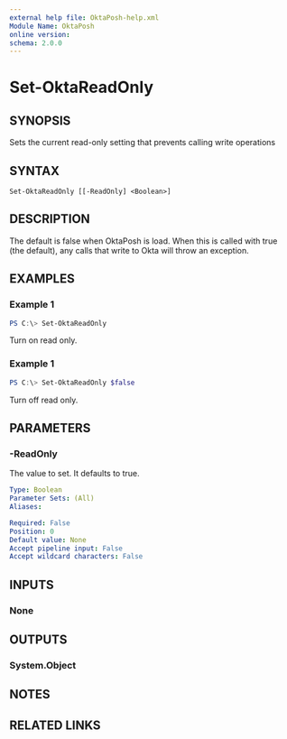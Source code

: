 ```yaml
---
external help file: OktaPosh-help.xml
Module Name: OktaPosh
online version:
schema: 2.0.0
---
```


# Set-OktaReadOnly

## SYNOPSIS
Sets the current read-only setting that prevents calling write operations

## SYNTAX

```
Set-OktaReadOnly [[-ReadOnly] <Boolean>]
```

## DESCRIPTION
The default is false when OktaPosh is load. When this is called with true (the default), any calls that write to Okta will throw an exception.

## EXAMPLES

### Example 1
```powershell
PS C:\> Set-OktaReadOnly
```

Turn on read only.

### Example 1
```powershell
PS C:\> Set-OktaReadOnly $false
```

Turn off read only.

## PARAMETERS

### -ReadOnly
The value to set. It defaults to true.

```yaml
Type: Boolean
Parameter Sets: (All)
Aliases:

Required: False
Position: 0
Default value: None
Accept pipeline input: False
Accept wildcard characters: False
```

## INPUTS

### None

## OUTPUTS

### System.Object
## NOTES

## RELATED LINKS
